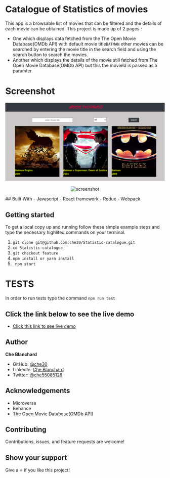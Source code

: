 # Catalogue of Statistics of movies
This app is a browsable list of movies that can be filtered and the details of each movie can be obtained.
This project is made up of 2 pages :
- One which displays data fetched from the The Open Movie Database(OMDb API) with default movie title`BATMAN` other movies can be searched by entering the movie title in the search field and using the search button to search the movies.
- Another which displays the details of the movie still fetched from The Open Movie Database(OMDb API)
but this the movieId is passed as a paramter.
# Screenshot

 ![screenshot](./movieCat.png)
 <p align='center' class='d-flex'>
    <span align="">
    <img  title='wave' alt='screenshot' src='./movieCat'>
  </span>
</p>
## Built With
- Javascript
- React framework
- Redux
- Webpack

## Getting started
   To get a local copy up and running follow these simple example steps and type the necessary  highlited commands on your terminal.
   1. `git clone git@github.com:che30/Statistic-catalogue.git`
   2. `cd Statistic-catalogue`
   3. `git checkout feature`
   4. `npm install or yarn install`
   5. ` npm start`
# TESTS
In order to run tests type the command `npm run test`



## Click the link below to see the live demo
- [Click this link to see live demo](https://chemoviecatalogue.herokuapp.com/)

## Author
**Che Blanchard**
- GitHub: [@che30](https://github.com/che30)
- LinkedIn: [Che Blanchard](https://www.linkedin.com/in/che-nsoh-9455271b0/)
- Twitter: [@che55085128](https://twitter.com/che55085128)
## Acknowledgements
- Microverse
- Behance
- The Open Movie Database(OMDb API)
##  Contributing

Contributions, issues, and feature requests are welcome!

## Show your support

Give a ⭐️ if you like this project!